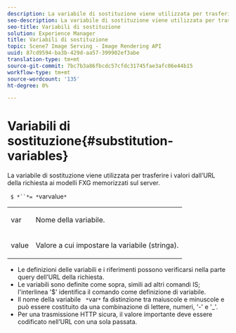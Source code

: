 ```yaml
---
description: La variabile di sostituzione viene utilizzata per trasferire i valori dall’URL della richiesta ai modelli FXG memorizzati sul server.
seo-description: La variabile di sostituzione viene utilizzata per trasferire i valori dall’URL della richiesta ai modelli FXG memorizzati sul server.
seo-title: Variabili di sostituzione
solution: Experience Manager
title: Variabili di sostituzione
topic: Scene7 Image Serving - Image Rendering API
uuid: 87cd9594-ba3b-429d-aa57-399902ef3abe
translation-type: tm+mt
source-git-commit: 7bc7b3a86fbcdc57cfdc31745fae3afc06e44b15
workflow-type: tm+mt
source-wordcount: '135'
ht-degree: 0%

---
```



# Variabili di sostituzione{#substitution-variables}

La variabile di sostituzione viene utilizzata per trasferire i valori dall’URL della richiesta ai modelli FXG memorizzati sul server.

` $ *``*= *`varvalue`*`

<table id="simpletable_76B381800C0D411F87CD551FC30B0579"> 
 <tr class="strow"> 
  <td class="stentry"> <p> <span class="codeph"> <span class="varname"> var  </span> </span> </p> </td> 
  <td class="stentry"> <p>Nome della variabile. </p> </td> 
 </tr> 
 <tr class="strow"> 
  <td class="stentry"> <p> <span class="codeph"> <span class="varname"> value  </span> </span> </p> </td> 
  <td class="stentry"> <p>Valore a cui impostare la variabile (stringa). </p> </td> 
 </tr> 
</table>

* Le definizioni delle variabili e i riferimenti possono verificarsi nella parte query dell’URL della richiesta.
* Le variabili sono definite come sopra, simili ad altri comandi IS; l&#39;interlinea &#39;$&#39; identifica il comando come definizione di variabile.
* Il nome della variabile ` *`var`*` fa distinzione tra maiuscole e minuscole e può essere costituito da una combinazione di lettere, numeri, &#39;-&#39; e &#39;_&#39;.
* Per una trasmissione HTTP sicura, il valore importante deve essere codificato nell’URL con una sola passata.

